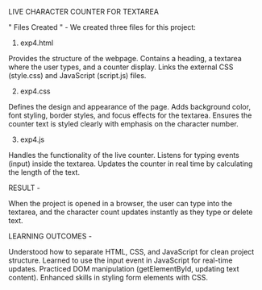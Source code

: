 LIVE CHARACTER COUNTER FOR TEXTAREA 

" Files Created " -
We created three files for this project:

1. exp4.html

Provides the structure of the webpage.
Contains a heading, a textarea where the user types, and a counter display.
Links the external CSS (style.css) and JavaScript (script.js) files.

2. exp4.css

Defines the design and appearance of the page.
Adds background color, font styling, border styles, and focus effects for the textarea.
Ensures the counter text is styled clearly with emphasis on the character number.

3. exp4.js

Handles the functionality of the live counter.
Listens for typing events (input) inside the textarea.
Updates the counter in real time by calculating the length of the text.


RESULT -

When the project is opened in a browser, the user can type into the textarea, and the character count updates instantly as they type or delete text.

LEARNING OUTCOMES -

Understood how to separate HTML, CSS, and JavaScript for clean project structure.
Learned to use the input event in JavaScript for real-time updates.
Practiced DOM manipulation (getElementById, updating text content).
Enhanced skills in styling form elements with CSS.
